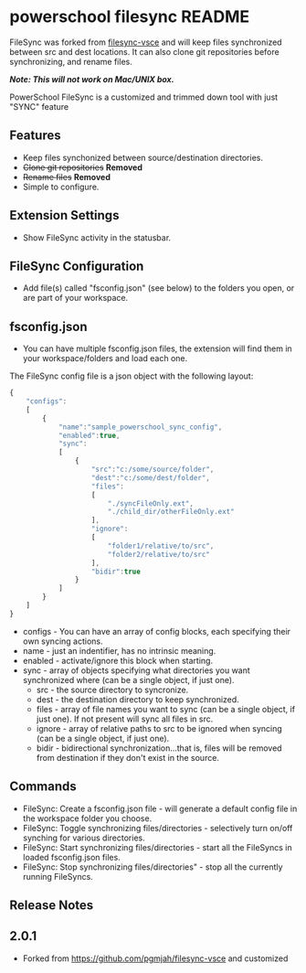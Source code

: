 # powerschool filesync README

FileSync was forked from [filesync-vsce](https://github.com/pgmjah/filesync-vsce) and will keep files synchronized between src and dest locations. It can also clone git repositories before synchronizing, and rename files.

**_Note: This will not work on Mac/UNIX box._**

PowerSchool FileSync is a customized and trimmed down tool with just "SYNC" feature

## Features

- Keep files synchonized between source/destination directories.
- ~~Clone git repositories~~ **Removed**
- ~~Rename files~~ **Removed**
- Simple to configure.

## Extension Settings

- Show FileSync activity in the statusbar.

## FileSync Configuration

- Add file(s) called "fsconfig.json" (see below) to the folders you open, or are part of your workspace.

## fsconfig.json

- You can have multiple fsconfig.json files, the extension will find them in your workspace/folders and load each one.

The FileSync config file is a json object with the following layout:

```javascript
{
	"configs":
	[
		{
			"name":"sample_powerschool_sync_config",
			"enabled":true,
			"sync":
			[
				{
					"src":"c:/some/source/folder",
					"dest":"c:/some/dest/folder",
					"files":
					[
						"./syncFileOnly.ext",
						"./child_dir/otherFileOnly.ext"
					],
					"ignore":
					[
						"folder1/relative/to/src",
						"folder2/relative/to/src"
					],
					"bidir":true
				}
			]
		}
	]
}
```

- configs - You can have an array of config blocks, each specifying their own syncing actions.
- name - just an indentifier, has no intrinsic meaning.
- enabled - activate/ignore this block when starting.
- sync - array of objects specifying what directories you want synchronized where (can be a single object, if just one).
  - src - the source directory to syncronize.
  - dest - the destination directory to keep synchronized.
  - files - array of file names you want to sync (can be a single object, if just one). If not present will sync all files in src.
  - ignore - array of relative paths to src to be ignored when syncing (can be a single object, if just one).
  - bidir - bidirectional synchronization...that is, files will be removed from destination if they don't exist in the source.

## Commands

- FileSync: Create a fsconfig.json file - will generate a default config file in the workspace folder you choose.
- FileSync: Toggle synchronizing files/directories - selectively turn on/off synching for various directories.
- FileSync: Start synchronizing files/directories - start all the FileSyncs in loaded fsconfig.json files.
- FileSync: Stop synchronizing files/directories" - stop all the currently running FileSyncs.

## Release Notes

## 2.0.1

- Forked from https://github.com/pgmjah/filesync-vsce and customized
